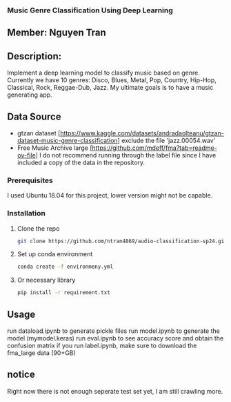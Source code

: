 ### Music Genre Classification Using Deep Learning
## Member: Nguyen Tran
## Description: 
Implement a deep learning model to classify music based on genre. Currently we have 10 genres: Disco, Blues, Metal, Pop, Country, Hip-Hop, Classical, Rock, Reggae-Dub, Jazz. My ultimate goals is to have a music generating app. 

## Data Source
- gtzan dataset [https://www.kaggle.com/datasets/andradaolteanu/gtzan-dataset-music-genre-classification] exclude the file 'jazz.00054.wav'
- Free Music Archive large [https://github.com/mdeff/fma?tab=readme-ov-file]
I do not recommend running through the label file since I have included a copy of the data in the repository. 

### Prerequisites
I used Ubuntu 18.04 for this project, lower version might not be capable. 

### Installation

1. Clone the repo
   ```sh
   git clone https://github.com/ntran4869/audio-classification-sp24.git
   ```
2. Set up conda environment
   ```sh
   conda create -f environmeny.yml
   ```
2. Or necessary library
   ```sh
   pip install -r requirement.txt
   ```

## Usage

run dataload.ipynb to generate pickle files
run model.ipynb to generate the model (mymodel.keras)
run eval.ipynb to see accuracy score and obtain the confusion matrix
if you run label.ipynb, make sure to download the fma_large data (90+GB)

## notice 
Right now there is not enough seperate test set yet, I am still crawling more.